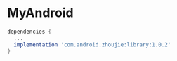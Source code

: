 # MyAndroid

```groovy
dependencies {
  ...
  implementation 'com.android.zhoujie:library:1.0.2'
}
```
